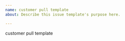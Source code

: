 ```yaml
---
name: customer pull template
about: Describe this issue template's purpose here.

---
```



customer pull template
